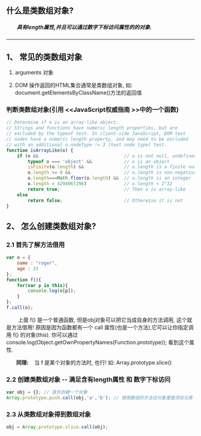 什么是类数组对象?
---

##### &emsp;&emsp;具有length属性,并且可以通过数字下标访问属性的的对象.


----------------------
## 1、 常见的类数组对象
 
1. arguments 对象

2. DOM 操作返回的HTML集合通常是类数组对象, 如: document.getElementsByClassName()方法的返回值



### 判断类数组对象(引用 &lt;&lt;JavaScript权威指南 &gt;&gt;中的一个函数)

```javascript
// Determine if o is an array-like object.
// Strings and functions have numeric length properties, but are 
// excluded by the typeof test. In client-side JavaScript, DOM text
// nodes have a numeric length property, and may need to be excluded 
// with an additional o.nodeType != 3 (text node type) test.  
function isArrayLike(o) {
    if (o &&                                // o is not null, undefined, etc.
        typeof o === 'object' &&            // o is an object
        isFinite(o.length) &&               // o.length is a finite number
        o.length >= 0 &&                    // o.length is non-negative
        o.length===Math.floor(o.length) &&  // o.length is an integer
        o.length < 4294967296)              // o.length < 2^32
        return true;                        // Then o is array-like
    else
        return false;                       // Otherwise it is not
}
```


## 2、 怎么创建类数组对象?

### 2.1 首先了解方法借用
    
```javascript
var o = {
    name : "roger",
    age : 21
};
function f(){
    for(var p in this){
        console.log(o[p]);
    }
};
f.call(o);
```

&nbsp;&nbsp;&nbsp;&nbsp;&nbsp;&nbsp;&nbsp;&nbsp;上面 f() 是一个普通函数, 但是obj对象可以把它当成自身的方法调用, 这个就是方法借用! 原因是因为函数都有一个 call 属性(也是一个方法),它可以让你指定调用 f() 的对象(this). 你可以通过 console.log(Object.getOwnPropertyNames(Function.prototype)); 看到这个属性.

**&nbsp;&nbsp;&nbsp;&nbsp;&nbsp;&nbsp;&nbsp;&nbsp;同理:**&nbsp;&nbsp;&nbsp;&nbsp;当 f 是某个对象的方法时, 也行! 如: Array.prototype.slice()
        
### 2.2 创建类数组对象 -- 满足含有length属性 和 数字下标访问
	
```javascript
var obj = {}; // 首先创建一个对象
Array.prototype.push.call(obj,'a','b'); // 借用数组的方法往对象里面添加元素
```
        
### 2.3 从类数组对象得到数组对象

```javascript
obj = Array.prototype.slice.call(obj);
```
        
